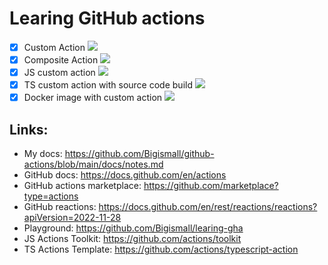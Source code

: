 # Learing GitHub actions 
- [x] Custom Action ![](https://github.com/Bigismall/learing-gha/actions/workflows/smile.yml/badge.svg)
- [x] Composite Action ![](https://github.com/Bigismall/learing-gha/actions/workflows/composite-action-math-matrix-manual.yml/badge.svg)
- [x] JS custom action ![](https://github.com/Bigismall/learing-gha/actions/workflows/composite-javascript-action-manual.yml/badge.svg)
- [x] TS custom action with source code build ![](https://github.com/Bigismall/learing-gha/actions/workflows/typescript-action-manual.yml/badge.svg)
- [x] Docker image with custom action ![](https://github.com/Bigismall/learing-gha/actions/workflows/docker-action-manual.yml/badge.svg)

## Links:
* My docs: https://github.com/Bigismall/github-actions/blob/main/docs/notes.md
* GitHub docs: https://docs.github.com/en/actions
* GitHub actions marketplace: https://github.com/marketplace?type=actions
* GitHub reactions: https://docs.github.com/en/rest/reactions/reactions?apiVersion=2022-11-28 
* Playground: https://github.com/Bigismall/learing-gha   
* JS Actions Toolkit: https://github.com/actions/toolkit
* TS Actions Template: https://github.com/actions/typescript-action